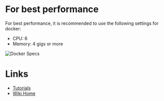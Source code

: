 
# For best performance
For best performance, it is recommended to use the following settings for docker:
 - CPU: 6
 - Memory: 4 gigs or more

![Docker Specs](./tutorials/images/AdvancedDockerSettings.jpg)

# Links
* [Tutorials](Tutorials)
* [Wiki Home](Home) 